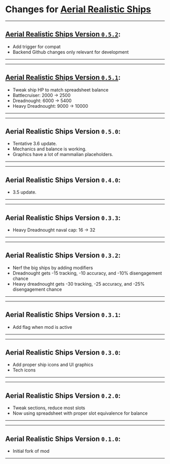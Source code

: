 # Changes for [Aerial Realistic Ships](https://steamcommunity.com/sharedfiles/filedetails/?id=2815979895)

---
## [Aerial Realistic Ships Version `0.5.2`](https://github.com/Aerolfos/aerial_realistic_ships/releases/tag/v.0.5.2):
- Add trigger for compat
- Backend Github changes only relevant for development
---

---
## [Aerial Realistic Ships Version `0.5.1`](https://github.com/Aerolfos/aerial_realistic_ships/releases/tag/v.0.5.1):
- Tweak ship HP to match spreadsheet balance
- Battlecruiser: 2000 -> 2500
- Dreadnought: 6000 -> 5400
- Heavy Dreadnought: 9000 -> 10000
---

---
## Aerial Realistic Ships Version `0.5.0`:
- Tentative 3.6 update.
- Mechanics and balance is working.
- Graphics have a lot of mammalian placeholders.
---

---
## Aerial Realistic Ships Version `0.4.0`:
- 3.5 update.
---

---
## Aerial Realistic Ships Version `0.3.3`:
- Heavy Dreadnought naval cap: 16 -> 32
---

---
## Aerial Realistic Ships Version `0.3.2`:
- Nerf the big ships by adding modifiers
- Dreadnought gets -15 tracking, -10 accuracy, and -10% disengagement chance
- Heavy dreadnought gets -30 tracking, -25 accuracy, and -25% disengagement chance
---

---
## Aerial Realistic Ships Version `0.3.1`:
- Add flag when mod is active
---

---
## Aerial Realistic Ships Version `0.3.0`:
- Add proper ship icons and UI graphics
- Tech icons
---

---
## Aerial Realistic Ships Version `0.2.0`:
- Tweak sections, reduce most slots
- Now using spreadsheet with proper slot equivalence for balance
---

---
## Aerial Realistic Ships Version `0.1.0`:
- Initial fork of mod
---
